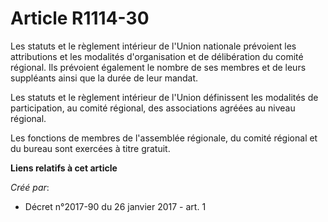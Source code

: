 # Article R1114-30

Les  statuts et le règlement intérieur de l'Union nationale prévoient les  attributions et les modalités d'organisation et de
délibération du  comité régional. Ils prévoient également le nombre de ses membres et de  leurs suppléants ainsi que la durée
de leur mandat. 

Les statuts et le règlement intérieur de l'Union définissent les  modalités de participation, au comité régional, des
associations agréées  au niveau régional. 

Les fonctions de membres de l'assemblée régionale, du comité régional et du bureau sont exercées à titre gratuit.

**Liens relatifs à cet article**

_Créé par_:

  - Décret n°2017-90 du 26 janvier 2017 - art. 1
